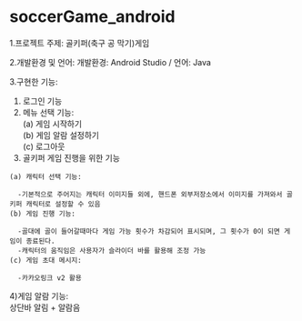 # soccerGame_android
1.프로젝트 주제:
  골키퍼(축구 공 막기)게임
	
2.개발환경 및 언어:
  개발환경: Android Studio / 언어: Java

3.구현한 기능:
  1) 로그인 기능
  2) 메뉴 선택 기능:  
    (a) 게임 시작하기  
    (b) 게임 알람 설정하기  
    (c) 로그아웃  
  3) 골키퍼 게임 진행을 위한 기능  
   
    (a) 캐릭터 선택 기능:  
    
      -기본적으로 주어지는 캐릭터 이미지들 외에, 핸드폰 외부저장소에서 이미지를 가져와서 골키퍼 캐릭터로 설정할 수 있음  
    (b) 게임 진행 기능:  
    
      -골대에 골이 들어갈때마다 게임 가능 횟수가 차감되어 표시되며, 그 횟수가 0이 되면 게임이 종료된다.  
      -캐릭터의 움직임은 사용자가 슬라이더 바를 활용해 조정 가능  
    (c) 게임 초대 메시지:  
    
      -카카오링크 v2 활용     
  4)게임 알람 기능:  
    상단바 알림 + 알람음   
